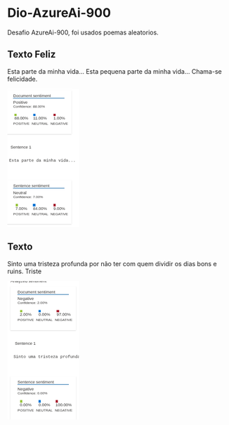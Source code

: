 # Dio-AzureAi-900
Desafio AzureAi-900, foi usados poemas aleatorios.

## Texto Feliz
Esta parte da minha vida...
Esta pequena parte da minha vida...
Chama-se felicidade.

![Texto 1](Images/1.png)


## Texto

Sinto uma tristeza profunda
por não ter com quem dividir
os dias bons e ruins. Triste

![Texto 2](Images/2.png)


